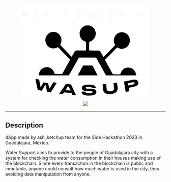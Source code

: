 <p align="center">
  <a>
    <img src="frontend/src/assets/images/Logo_water_support_sf_1.png" width="400" alt="Water Support">
  </a>
</p>
<p align=center>
    <a href="https://github.com/gear-tech/gear-js/blob/master/LICENSE"><img src="https://img.shields.io/badge/License-GPL%203.0-success"></a>
</p>
<hr>

## Description

dApp made by ash_ketchup team for the Side Hackathon 2023 in Guadalajara, Mexico.

Water Support aims to provide to the people of Guadalajara city with a system for checking the water consumption in their houses making use of the blockchain.
Since every transaction in the blockchain is public and inmutable, anyone could consult how much water is used in the city, thus avoiding data manipulation from anyone.
